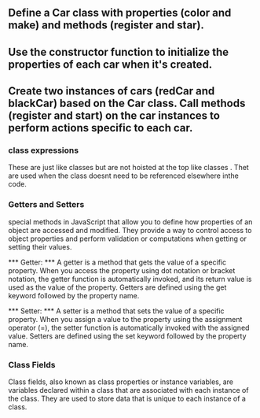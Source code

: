 Define a Car class with properties (color and make) and methods (register and star).
---
Use the constructor function to initialize the properties of each car when it's created.
---
Create two instances of cars (redCar and blackCar) based on the Car class.
Call methods (register and start) on the car instances to perform actions specific to each car.
---

### class expressions 
These are just like classes but are not hoisted at the top like classes . Thet are used when the class doesnt need to be referenced elsewhere inthe code.

### Getters and Setters 
special methods in JavaScript that allow you to define how properties of an object are accessed and modified. They provide a way to control access to object properties and perform validation or computations when getting or setting their values.

*** Getter: ***
A getter is a method that gets the value of a specific property. When you access the property using dot notation or bracket notation, the getter function is automatically invoked, and its return value is used as the value of the property. Getters are defined using the get keyword followed by the property name. 

*** Setter: ***
A setter is a method that sets the value of a specific property. When you assign a value to the property using the assignment operator (=), the setter function is automatically invoked with the assigned value. Setters are defined using the set keyword followed by the property name.


### Class Fields

Class fields, also known as class properties or instance variables, are variables declared within a class that are associated with each instance of the class. They are used to store data that is unique to each instance of a class.